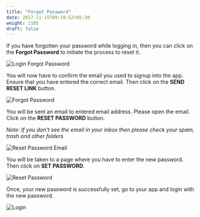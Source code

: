 ```yaml
---
title: "Forgot Password"
date: 2017-11-15T09:19:52+05:30
weight: 1105
draft: false
---
```


If you have forgotten your password while logging in, then you can click on the **Forgot Password** to initiate the process to reset it.

![Login Forgot Password](../../../images/android/forgot_pwd_signin.png "Login Forgot Password")

You will now have to confirm the email you used to signup into the app. Ensure that you have entered the correct email. Then click on the **SEND RESET LINK** button.

![Forgot Password](../../../images/android/forgot_password.png "Forgot Password")

You will be sent an email to entered email address. Please open the email. Click on the **RESET PASSWORD** button.

*Note: If you don't see the email in your inbox then please check your spam, trash and other folders*

![Reset Password Email](../../../images/android/reset_password_email.png "Reset Password Email")

You will be taken to a page where you have to enter the new password. Then click on **SET PASSWORD**.

![Reset Password](../../../images/android/reset_password.png "Reset Password")

Once, your new password is successfully set, go to your app and login with the new password.

![Login](../../../images/android/login.png "Login")